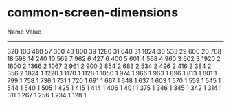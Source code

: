 # common-screen-dimensions

Name                           Value
----                           -----
320                            106
480                            57
360                            43
800                            39
1280                           31
640                            31
1024                           30
533                            29
600                            20
768                            18
598                            14
240                            10
569                            7
962                            6
427                            6
400                            5
601                            4
568                            4
960                            3
602                            3
1920                           2
1600                           2
1366                           2
1067                           2
961                            2
900                            2
854                            2
683                            2
534                            2
496                            2
416                            2
384                            2
356                            2
1824                           1
1220                           1
1170                           1
1128                           1
1050                           1
974                            1
966                            1
963                            1
896                            1
813                            1
801                            1
799                            1
758                            1
736                            1
731                            1
720                            1
691                            1
667                            1
648                            1
637                            1
603                            1
570                            1
559                            1
545                            1
544                            1
540                            1
505                            1
425                            1
415                            1
414                            1
406                            1
401                            1
375                            1
346                            1
345                            1
342                            1
314                            1
311                            1
267                            1
256                            1
234                            1
128                            1
